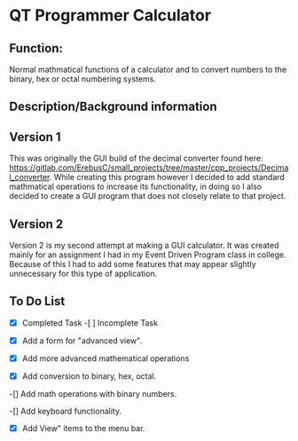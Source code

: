 QT Programmer Calculator
========================

Function: 
---------

Normal mathmatical functions of a calculator and to convert numbers to the binary, hex or octal numbering systems.

Description/Background information
----------------------------------

Version 1
---------

This was originally the GUI build of the decimal converter found here: https://gitlab.com/ErebusC/small_projects/tree/master/cpp_projects/Decimal_converter. While creating this program however I decided to add standard mathmatical operations to increase its functionality, in doing so I also decided to create a GUI program that does not closely relate to that project. 

Version 2
---------

Version 2 is my second attempt at making a GUI calculator. It was created mainly for an assignment I had in my Event Driven Program class in college. Because of this I had to add some features that may appear slightly unnecessary for this type of application.

To Do List
----------

-[x] Completed Task -[ ] Incomplete Task

-[x] Add a form for "advanced view".  

-[x] Add more advanced mathematical operations

-[x] Add conversion to binary, hex, octal.

-[] Add math operations with binary numbers.

-[] Add keyboard functionality.

-[x] Add View" items to the menu bar. 
